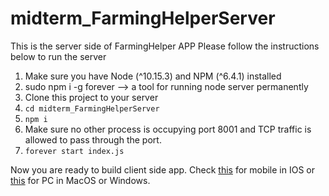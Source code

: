 # midterm_FarmingHelperServer
This is the server side of FarmingHelper APP
Please follow the instructions below to run the server

1. Make sure you have Node (^10.15.3) and NPM (^6.4.1) installed
2. sudo npm i -g forever --> a tool for running node server permanently
3. Clone this project to your server
4. `cd midterm_FarmingHelperServer`
5. `npm i`
6. Make sure no other process is occupying port 8001 and TCP traffic is allowed to pass through the port.
7. `forever start index.js`

Now you are ready to build client side app. Check [this](https://github.com/qa4510qa/CCproject) for mobile in IOS or [this](https://github.com/qa4510qa/midterm_FarmingHelper) for PC in MacOS or Windows.
